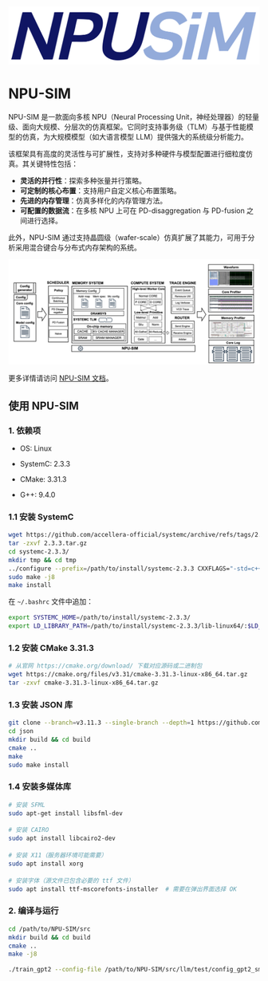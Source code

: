 ![](doc/images/npusim.svg)

# NPU-SIM

NPU-SIM 是一款面向多核 NPU（Neural Processing Unit，神经处理器）的轻量级、面向大规模、分层次的仿真框架。它同时支持事务级（TLM）与基于性能模型的仿真，为大规模模型（如大语言模型 LLM）提供强大的系统级分析能力。

该框架具有高度的灵活性与可扩展性，支持对多种硬件与模型配置进行细粒度仿真。其关键特性包括：

* **灵活的并行性**：探索多种张量并行策略。
* **可定制的核心布置**：支持用户自定义核心布置策略。
* **先进的内存管理**：仿真多样化的内存管理方法。
* **可配置的数据流**：在多核 NPU 上可在 PD-disaggregation 与 PD-fusion 之间进行选择。

此外，NPU-SIM 通过支持晶圆级（wafer-scale）仿真扩展了其能力，可用于分析采用混合键合与分布式内存架构的系统。

![](doc/images/arch.png)

更多详情请访问 [NPU-SIM 文档](https://npu-sim.readthedocs.io/zh-cn/latest/)。


## 使用 NPU-SIM

### 1. 依赖项

- OS: Linux

- SystemC: 2.3.3

- CMake: 3.31.3

- G++: 9.4.0


### 1.1 安装 SystemC

```bash
wget https://github.com/accellera-official/systemc/archive/refs/tags/2.3.3.tar.gz
tar -zxvf 2.3.3.tar.gz
cd systemc-2.3.3/
mkdir tmp && cd tmp
../configure --prefix=/path/to/install/systemc-2.3.3 CXXFLAGS="-std=c++17"
sudo make -j8
make install
```

在 `~/.bashrc` 文件中追加：

```bash
export SYSTEMC_HOME=/path/to/install/systemc-2.3.3/
export LD_LIBRARY_PATH=/path/to/install/systemc-2.3.3/lib-linux64/:$LD_LIBRARY_PATH
```

### 1.2 安装 CMake 3.31.3
```bash
# 从官网 https://cmake.org/download/ 下载对应源码或二进制包
wget https://cmake.org/files/v3.31/cmake-3.31.3-linux-x86_64.tar.gz
tar -zxvf cmake-3.31.3-linux-x86_64.tar.gz
```

### 1.3 安装 JSON 库

```bash
git clone --branch=v3.11.3 --single-branch --depth=1 https://github.com/nlohmann/json.git
cd json
mkdir build && cd build
cmake ..
make
sudo make install
```

### 1.4 安装多媒体库

```bash
# 安装 SFML
sudo apt-get install libsfml-dev

# 安装 CAIRO
sudo apt install libcairo2-dev

# 安装 X11（服务器环境可能需要）
sudo apt install xorg

# 安装字体（源文件已包含必要的 ttf 文件）
sudo apt install ttf-mscorefonts-installer  # 需要在弹出界面选择 OK
```

### 2. 编译与运行

```bash
cd /path/to/NPU-SIM/src
mkdir build && cd build
cmake ..
make -j8
```

```bash
./train_gpt2 --config-file /path/to/NPU-SIM/src/llm/test/config_gpt2_small_tp_24_new.json --use-dramsys true
```
